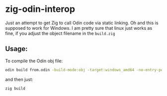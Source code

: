 # zig-odin-interop
Just an attempt to get Zig to call Odin code via static linking.
Oh and this is supposed to work for Windows. I am pretty sure that linux just works as fine, if you adjust the object filename in the `build.zig`

## Usage:
To compile the Odin obj file:
```sh
odin build from.odin -build-mode:obj -target:windows_amd64 -no-entry-point -file
```

and then just:
```sh
zig build
```
